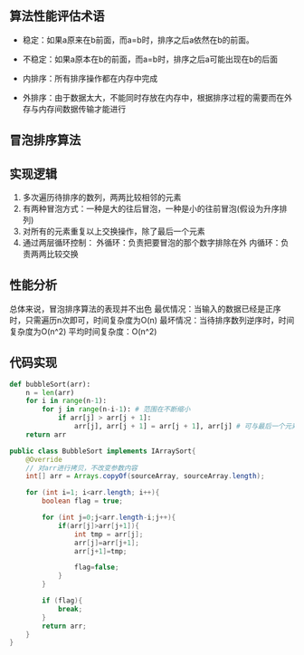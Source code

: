 ## 算法性能评估术语
* 稳定：如果a原来在b前面，而a=b时，排序之后a依然在b的前面。
* 不稳定：如果a原本在b的前面，而a=b时，排序之后a可能出现在b的后面

* 内排序：所有排序操作都在内存中完成
* 外排序：由于数据太大，不能同时存放在内存中，根据排序过程的需要而在外存与内存间数据传输才能进行

## 冒泡排序算法
## 实现逻辑
1. 多次遍历待排序的数列，两两比较相邻的元素
2. 有两种冒泡方式：一种是大的往后冒泡，一种是小的往前冒泡(假设为升序排列)
3. 对所有的元素重复以上交换操作，除了最后一个元素
4. 通过两层循环控制：
    外循环：负责把要冒泡的那个数字排除在外
    内循环：负责两两比较交换
## 性能分析
总体来说，冒泡排序算法的表现并不出色
最优情况：当输入的数据已经是正序时，只需遍历n次即可，时间复杂度为O(n)
最坏情况：当待排序数列逆序时，时间复杂度为O(n^2)
平均时间复杂度：O(n^2)

## 代码实现
```Python
def bubbleSort(arr):
    n = len(arr)
    for i in range(n-1):
        for j in range(n-i-1): # 范围在不断缩小
            if arr[j] > arr[j + 1]:
                arr[j], arr[j + 1] = arr[j + 1], arr[j] # 可与最后一个元素发生swap，不要担心最后一个元素没有照顾到
    return arr
```
```Java
public class BubbleSort implements IArraySort{
    @Override
    // 对arr进行拷贝，不改变参数内容
    int[] arr = Arrays.copyOf(sourceArray, sourceArray.length);

    for (int i=1; i<arr.length; i++){
        boolean flag = true;

        for (int j=0;j<arr.length-i;j++){
            if(arr[j]>arr[j+1]){
                int tmp = arr[j];
                arr[j]=arr[j+1];
                arr[j+1]=tmp;

                flag=false;
            }
        }

        if (flag){
            break;
        }
        return arr;
    }
}
```
